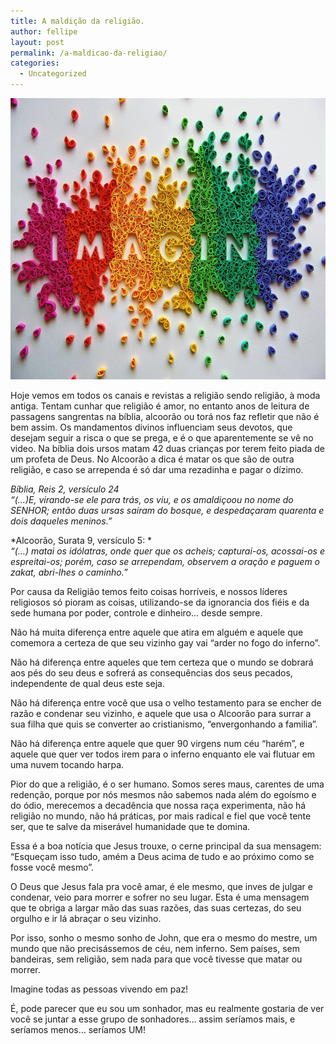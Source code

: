 ```yaml
---
title: A maldição da religião.
author: fellipe
layout: post
permalink: /a-maldicao-da-religiao/
categories:
  - Uncategorized
---
```

[<img class="size-large wp-image-334 aligncenter" alt="imagine-finished-1" src="/img/posts//2015/01/imagine-finished-1-1024x768.jpg" width="600" height="450" />][1]

Hoje vemos em todos os canais e revistas a religião sendo religião, à moda antiga. Tentam cunhar que religião é amor, no entanto anos de leitura de passagens sangrentas na bíblia, alcoorão ou torá nos faz refletir que não é bem assim. Os mandamentos divinos influenciam seus devotos, que desejam seguir a risca o que se prega, e é o que aparentemente se vê no video. Na bíblia dois ursos matam 42 duas crianças por terem feito piada de um profeta de Deus. No Alcoorão a dica é matar os que são de outra religião, e caso se arrependa é só dar uma rezadinha e pagar o dízimo.

*Bíblia, Reis 2, versículo 24*  
*&#8220;(&#8230;)E, virando-se ele para trás, os viu, e os amaldiçoou no nome do SENHOR; então duas ursas saíram do bosque, e despedaçaram quarenta e dois daqueles meninos.&#8221;*

*Alcoorão, Surata 9, versículo 5: *  
*&#8220;(&#8230;) matai os idólatras, onde quer que os acheis; capturai-os, acossai-os e espreitai-os; porém, caso se arrependam, observem a oração e paguem o zakat, abri-lhes o caminho.&#8221;*

Por causa da Religião temos feito coisas horríveis, e nossos líderes religiosos só pioram as coisas, utilizando-se da ignorancia dos fiéis e da sede humana por poder, controle e dinheiro&#8230; desde sempre.

Não há muita diferença entre aquele que atira em alguém e aquele que comemora a certeza de que seu vizinho gay vai &#8220;arder no fogo do inferno&#8221;.

Não há diferença entre aqueles que tem certeza que o mundo se dobrará aos pés do seu deus e sofrerá as consequências dos seus pecados, independente de qual deus este seja.

Não há diferença entre você que usa o velho testamento para se encher de razão e condenar seu vizinho, e aquele que usa o Alcoorão para surrar a sua filha que quis se converter ao cristianismo, &#8220;envergonhando a familia&#8221;.

Não há diferença entre aquele que quer 90 virgens num céu &#8220;harém&#8221;, e aquele que quer ver todos irem para o inferno enquanto ele vai flutuar em uma nuvem tocando harpa.

Pior do que a religião, é o ser humano. Somos seres maus, carentes de uma redenção, porque por nós mesmos não sabemos nada além do egoísmo e do ódio, merecemos a decadência que nossa raça experimenta, não há religião no mundo, não há práticas, por mais radical e fiel que você tente ser, que te salve da miserável humanidade que te domina.

Essa é a boa notícia que Jesus trouxe, o cerne principal da sua mensagem: &#8220;Esqueçam isso tudo, amém a Deus acima de tudo e ao próximo como se fosse você mesmo&#8221;.

O Deus que Jesus fala pra você amar, é ele mesmo, que inves de julgar e condenar, veio para morrer e sofrer no seu lugar. Esta é uma mensagem que te obriga a largar mão das suas razões, das suas certezas, do seu orgulho e ir lá abraçar o seu vizinho.

Por isso, sonho o mesmo sonho de John, que era o mesmo do mestre, um mundo que não precisássemos de céu, nem inferno. Sem países, sem bandeiras, sem religião, sem nada para que você tivesse que matar ou morrer.

Imagine todas as pessoas vivendo em paz!

É, pode parecer que eu sou um sonhador, mas eu realmente gostaria de ver você se juntar a esse grupo de sonhadores&#8230; assim seríamos mais, e seríamos menos&#8230; seríamos UM!

 [1]: /img/posts//2015/01/imagine-finished-1.jpg